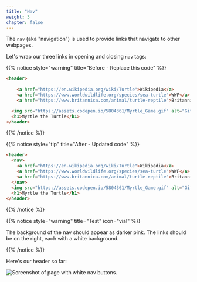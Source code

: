 ```yaml
---
title: "Nav"
weight: 3
chapter: false
---
```


The `nav` (aka "navigation") is used to provide links that navigate to other webpages.

Let's wrap our three links in opening and closing `nav` tags:

{{% notice style="warning" title="Before - Replace this code" %}}
```html
<header>
  
    <a href="https://en.wikipedia.org/wiki/Turtle">Wikipedia</a>
    <a href="https://www.worldwildlife.org/species/sea-turtle">WWF</a>
    <a href="https://www.britannica.com/animal/turtle-reptile">Britannica</a>

  <img src="https://assets.codepen.io/5804361/Myrtle_Game.gif" alt="Gif of computer game with turtle moving around a grid."/>
  <h1>Myrtle the Turtle</h1>
</header>
```
{{% /notice %}}

{{% notice style="tip" title="After - Updated code" %}}
```html
<header>
  <nav>
    <a href="https://en.wikipedia.org/wiki/Turtle">Wikipedia</a>
    <a href="https://www.worldwildlife.org/species/sea-turtle">WWF</a>
    <a href="https://www.britannica.com/animal/turtle-reptile">Britannica</a>
  </nav>
  <img src="https://assets.codepen.io/5804361/Myrtle_Game.gif" alt="Gif of computer game with turtle moving around a grid."/>
  <h1>Myrtle the Turtle</h1>
</header>
```
{{% /notice %}}

{{% notice style="warning" title="Test" icon="vial" %}}

The background of the nav should appear as darker pink.
The links should be on the right, each with a white background.

{{% /notice %}}

Here's our header so far:

![Screenshot of page with white nav buttons.](../../images/myrtle_nav.png)
